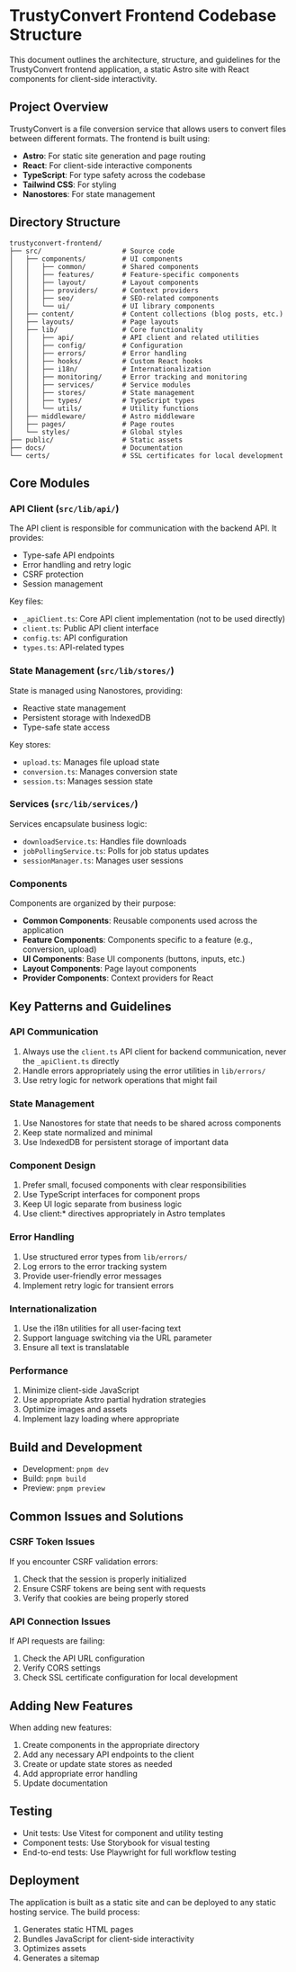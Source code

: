 # TrustyConvert Frontend Codebase Structure

This document outlines the architecture, structure, and guidelines for the TrustyConvert frontend application, a static Astro site with React components for client-side interactivity.

## Project Overview

TrustyConvert is a file conversion service that allows users to convert files between different formats. The frontend is built using:

- **Astro**: For static site generation and page routing
- **React**: For client-side interactive components
- **TypeScript**: For type safety across the codebase
- **Tailwind CSS**: For styling
- **Nanostores**: For state management

## Directory Structure

```
trustyconvert-frontend/
├── src/                    # Source code
│   ├── components/         # UI components
│   │   ├── common/         # Shared components
│   │   ├── features/       # Feature-specific components
│   │   ├── layout/         # Layout components
│   │   ├── providers/      # Context providers
│   │   ├── seo/            # SEO-related components
│   │   └── ui/             # UI library components
│   ├── content/            # Content collections (blog posts, etc.)
│   ├── layouts/            # Page layouts
│   ├── lib/                # Core functionality
│   │   ├── api/            # API client and related utilities
│   │   ├── config/         # Configuration
│   │   ├── errors/         # Error handling
│   │   ├── hooks/          # Custom React hooks
│   │   ├── i18n/           # Internationalization
│   │   ├── monitoring/     # Error tracking and monitoring
│   │   ├── services/       # Service modules
│   │   ├── stores/         # State management
│   │   ├── types/          # TypeScript types
│   │   └── utils/          # Utility functions
│   ├── middleware/         # Astro middleware
│   ├── pages/              # Page routes
│   └── styles/             # Global styles
├── public/                 # Static assets
├── docs/                   # Documentation
└── certs/                  # SSL certificates for local development
```

## Core Modules

### API Client (`src/lib/api/`)

The API client is responsible for communication with the backend API. It provides:

- Type-safe API endpoints
- Error handling and retry logic
- CSRF protection
- Session management

Key files:
- `_apiClient.ts`: Core API client implementation (not to be used directly)
- `client.ts`: Public API client interface
- `config.ts`: API configuration
- `types.ts`: API-related types

### State Management (`src/lib/stores/`)

State is managed using Nanostores, providing:

- Reactive state management
- Persistent storage with IndexedDB
- Type-safe state access

Key stores:
- `upload.ts`: Manages file upload state
- `conversion.ts`: Manages conversion state
- `session.ts`: Manages session state

### Services (`src/lib/services/`)

Services encapsulate business logic:

- `downloadService.ts`: Handles file downloads
- `jobPollingService.ts`: Polls for job status updates
- `sessionManager.ts`: Manages user sessions

### Components

Components are organized by their purpose:

- **Common Components**: Reusable components used across the application
- **Feature Components**: Components specific to a feature (e.g., conversion, upload)
- **UI Components**: Base UI components (buttons, inputs, etc.)
- **Layout Components**: Page layout components
- **Provider Components**: Context providers for React

## Key Patterns and Guidelines

### API Communication

1. Always use the `client.ts` API client for backend communication, never the `_apiClient.ts` directly
2. Handle errors appropriately using the error utilities in `lib/errors/`
3. Use retry logic for network operations that might fail

### State Management

1. Use Nanostores for state that needs to be shared across components
2. Keep state normalized and minimal
3. Use IndexedDB for persistent storage of important data

### Component Design

1. Prefer small, focused components with clear responsibilities
2. Use TypeScript interfaces for component props
3. Keep UI logic separate from business logic
4. Use client:* directives appropriately in Astro templates

### Error Handling

1. Use structured error types from `lib/errors/`
2. Log errors to the error tracking system
3. Provide user-friendly error messages
4. Implement retry logic for transient errors

### Internationalization

1. Use the i18n utilities for all user-facing text
2. Support language switching via the URL parameter
3. Ensure all text is translatable

### Performance

1. Minimize client-side JavaScript
2. Use appropriate Astro partial hydration strategies
3. Optimize images and assets
4. Implement lazy loading where appropriate

## Build and Development

- Development: `pnpm dev`
- Build: `pnpm build`
- Preview: `pnpm preview`

## Common Issues and Solutions

### CSRF Token Issues

If you encounter CSRF validation errors:
1. Check that the session is properly initialized
2. Ensure CSRF tokens are being sent with requests
3. Verify that cookies are being properly stored

### API Connection Issues

If API requests are failing:
1. Check the API URL configuration
2. Verify CORS settings
3. Check SSL certificate configuration for local development

## Adding New Features

When adding new features:

1. Create components in the appropriate directory
2. Add any necessary API endpoints to the client
3. Create or update state stores as needed
4. Add appropriate error handling
5. Update documentation

## Testing

- Unit tests: Use Vitest for component and utility testing
- Component tests: Use Storybook for visual testing
- End-to-end tests: Use Playwright for full workflow testing

## Deployment

The application is built as a static site and can be deployed to any static hosting service. The build process:

1. Generates static HTML pages
2. Bundles JavaScript for client-side interactivity
3. Optimizes assets
4. Generates a sitemap
